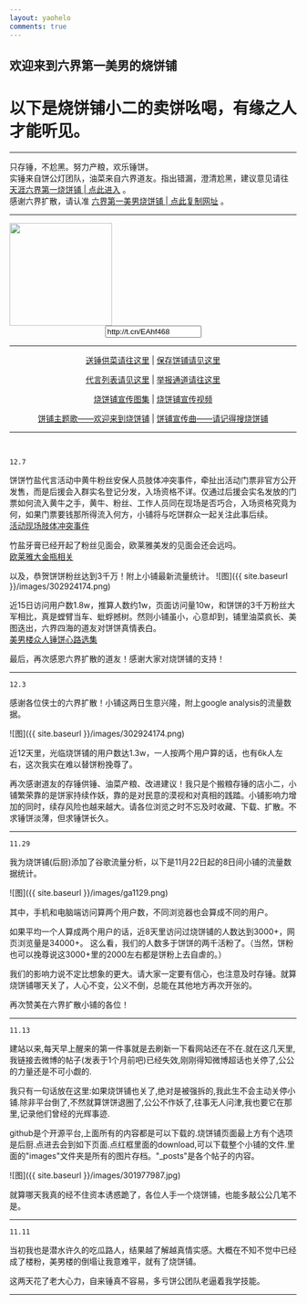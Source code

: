 ```yaml
---
layout: yaohelo
comments: true
---
```


## 欢迎来到六界第一美男的烧饼铺

# 以下是烧饼铺小二的卖饼吆喝，有缘之人才能听见。

---

只存锤，不尬黑。努力产粮，欢乐锤饼。  
实锤来自饼公灯团队，油菜来自六界道友。指出错漏，澄清尬黑，建议意见请往 <a target="_blank" href="http://bbs.tianya.cn/post-funinfo-7726050-1.shtml">天涯六界第一烧饼铺 | 点此进入</a> 。  
感谢六界扩散，请认准 <a href="javascript:myFunction()">六界第一美男烧饼铺 | 点此复制网址</a> 。

<script language="javascript">
function myFunction() {
  /* Get the text field */
  var copyText = document.getElementById("myInput");

  /* Select the text field */
  copyText.select();

  /* Copy the text inside the text field */
  document.execCommand("copy");

  /* Alert the copied text */
  alert("电脑端已复制小铺网址: " + copyText.value + "\n手机端请点击二维码下方网址手动复制，谢谢支持:P");
}
</script>

---

<img src="{{ site.baseurl }}/images/bingpu.png" height="180" width="180" />
<center><input type="text" onclick="this.setSelectionRange(0, this.value.length)" size="18" value="http://t.cn/EAhf468" id="myInput"></center>

---

<center>
<a target="_blank" href="http://bbs.tianya.cn/post-funinfo-7726050-1.shtml">送锤供菜请往这里</a> | 
<a href="#dxjja">保存饼铺请见这里</a><br>

<a target="_blank" href="{{ site.baseurl }}/daiyan.html">代言列表请见这里</a> | 
<a href="{{ site.baseurl }}/jubao.html">举报通道请往这里</a><br>

<a href="{{ site.baseurl }}/2018/11/烧饼铺宣传图集#dxjja">烧饼铺宣传图集</a> | 
<a href="https://m.weibo.cn/6763905640/4312925650828851">烧饼铺宣传视频</a><br>

<a target="_blank" href="http://star-fans.com/app/dist/play.html?id=709656&shareuserid=811078&sharetime=1542707843667&isqrcode=0&platform=5">饼铺主题歌——欢迎来到烧饼铺</a> | 
<a target="_blank" href="http://star-fans.com/app/dist/play.html?id=709642&shareuserid=811078&sharetime=1542707912515&isqrcode=0&platform=5">饼铺宣传曲——请记得搜烧饼铺</a>
</center>

---

<br>


    12.7


饼饼竹盐代言活动中黄牛粉丝安保人员肢体冲突事件，牵扯出活动门票非官方公开发售，而是后援会入群实名登记分发，入场资格不详。仅通过后援会实名发放的门票如何流入黄牛之手，黄牛、粉丝、工作人员同在现场是否巧合，入场资格究竟为何，如果门票要钱那所得流入何方，小铺将与吃饼群众一起关注此事后续。  
[活动现场肢体冲突事件](http://t.cn/EyTEqR3)

竹盐牙膏已经开起了粉丝见面会，欧莱雅美发的见面会还会远吗。  
[欧莱雅大金瓶相关](http://t.cn/ELBRluM)

以及，恭贺饼饼粉丝达到3千万！附上小铺最新流量统计。
![图]({{ site.baseurl }}/images/302924174.png)

近15日访问用户数1.8w，推算人数约1w，页面访问量10w，和饼饼的3千万粉丝大军相比，真是螳臂当车、蚍蜉撼树。然则小铺虽小，心意却到，铺里油菜疯长、美图迭出，六界四海的道友对饼饼真情表白。  
[美男楼众人锤饼心路选集](http://t.cn/EyTEYyx)

最后，再次感恩六界扩散的道友！感谢大家对烧饼铺的支持！

---

    12.3

感谢各位侠士的六界扩散！小铺这两日生意兴隆，附上google analysis的流量数据。

![图]({{ site.baseurl }}/images/302924174.png)

近12天里，光临烧饼铺的用户数达1.3w，一人按两个用户算的话，也有6k人左右，这次我实在难以替饼粉挽尊了。

再次感谢道友的存锤供锤、油菜产粮、改进建议！我只是个搬粮存锤的店小二，小铺繁荣靠的是饼家持续作妖，靠的是对民意的漠视和对真相的践踏。小铺影响力增加的同时，续存风险也越来越大。请各位浏览之时不忘及时收藏、下载、扩散。不求锤饼淡薄，但求锤饼长久。

---

    11.29

我为烧饼铺(后厨)添加了谷歌流量分析，以下是11月22日起的8日间小铺的流量数据统计。

![图]({{ site.baseurl }}/images/ga1129.png)

其中，手机和电脑端访问算两个用户数，不同浏览器也会算成不同的用户。

如果平均一个人算成两个用户的话，近8天里访问过烧饼铺的人数达到3000+，网页浏览量是34000+。
这么看，我们的人数多于饼饼的两千活粉了。（当然，饼粉也可以挽尊说这3000+里的2000左右都是饼粉上去自虐的。）

我们的影响力说不定比想象的更大。请大家一定要有信心，也注意及时存锤。就算烧饼铺哪天关了，人心不变，公义不倒，总能在其他地方再次开张的。

再次赞美在六界扩散小铺的各位！

<a class="anchor" name="dxjja"></a>

---

    11.13

建站以来,每天早上醒来的第一件事就是去刷新一下看网站还在不在.就在这几天里,我链接去微博的帖子(发表于1个月前吧)已经失效,刚刚得知微博超话也关停了,公公的力量还是不可小觑的.

我只有一句话放在这里:如果烧饼铺也关了,绝对是被强拆的,我此生不会主动关停小铺.除非平台倒了,不然就算饼饼退圈了,公公不作妖了,往事无人问津,我也要它在那里,记录他们曾经的光辉事迹.

github是个开源平台,上面所有的内容都是可以下载的.烧饼铺页面最上方有个选项是后厨.点进去会到如下页面.点红框里面的download,可以下载整个小铺的文件.里面的"images"文件夹是所有的图片存档。"_posts"是各个帖子的内容。

![图]({{ site.baseurl }}/images/301977987.jpg)
    
就算哪天我真的经不住资本诱惑跪了，各位人手一个烧饼铺，也能多敲公公几笔不是。


---

    11.11

当初我也是潜水许久的吃瓜路人，结果越了解越真情实感。大概在不知不觉中已经成了楼粉，美男楼的倒塌让我意难平，就有了烧饼铺。

这两天花了老大心力，自来锤真不容易，多亏饼公团队老逼着我学技能。

---
